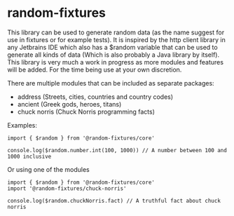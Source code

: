 # random-fixtures

This library can be used to generate random data (as the name suggest for use in fixtures or for example tests). 
It is inspired by the http client library in any Jetbrains IDE which also has a $random variable that can be used 
to generate all kinds of data (Which is also probably a Java library by itself). This library is very much a work 
in progress as more modules and features will be added. For the time being use at your own discretion.

There are multiple modules that can be included as separate packages:

* address (Streets, cities, countries and country codes)
* ancient (Greek gods, heroes, titans)
* chuck norris (Chuck Norris programming facts)

Examples:

    import { $random } from '@random-fixtures/core'

    console.log($random.number.int(100, 1000)) // A number between 100 and 1000 inclusive


Or using one of the modules


    import { $random } from '@random-fixtures/core'
    import '@random-fixtures/chuck-norris'

    console.log($random.chuckNorris.fact) // A truthful fact about chuck norris
